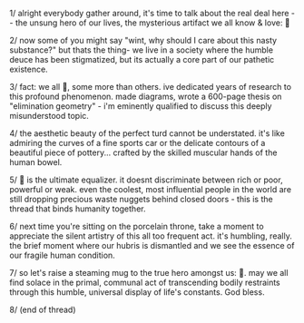 1/ alright everybody gather around, it's time to talk about the real deal here -- the unsung hero of our lives, the mysterious artifact we all know & love: 💩

2/ now some of you might say "wint, why should I care about this nasty substance?" but thats the thing- we live in a society where the humble deuce has been stigmatized, but its actually a core part of our pathetic existence.

3/ fact: we all 💩, some more than others. ive dedicated years of research to this profound phenomenon. made diagrams, wrote a 600-page thesis on "elimination geometry" - i'm eminently qualified to discuss this deeply misunderstood topic.

4/ the aesthetic beauty of the perfect turd cannot be understated. it's like admiring the curves of a fine sports car or the delicate contours of a beautiful piece of pottery... crafted by the skilled muscular hands of the human bowel.

5/ 💩 is the ultimate equalizer. it doesnt discriminate between rich or poor, powerful or weak. even the coolest, most influential people in the world are still dropping precious waste nuggets behind closed doors - this is the thread that binds humanity together.

6/ next time you're sitting on the porcelain throne, take a moment to appreciate the silent artistry of this all too frequent act. it's humbling, really. the brief moment where our hubris is dismantled and we see the essence of our fragile human condition.

7/ so let's raise a steaming mug to the true hero amongst us: 💩. may we all find solace in the primal, communal act of transcending bodily restraints through this humble, universal display of life's constants. God bless. 

8/ (end of thread)